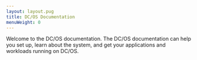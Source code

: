 ```yaml
---
layout: layout.pug
title: DC/OS Documentation
menuWeight: 0
---
```


Welcome to the DC/OS documentation. The DC/OS documentation can help you set up, learn about the system, and get your applications and workloads running on DC/OS.






